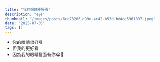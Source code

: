 ```yaml
---
title: "我的眼睛更好看"
description: "eye"
thumbnail: "/images/posts/6cc73206-d99e-4c42-b53d-bd4ce5961837.jpeg"
date: "2025-07-06"
tags: []
---
```

- 你的眼睛很好看
- 但我的更好看
- 因為我的眼睛裡面有你😭🫵

